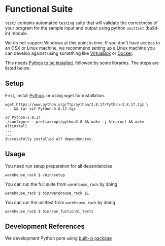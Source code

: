 # Functional Suite

`test/` contains automated `testing` suite that will validate the correctness of your program for the sample input and output using python `unittest` (build-in) module.

We do not support Windows at this point in time. If you don't have access to an OSX or Linux machine, we recommend setting up a Linux machine you can develop against using something like [VirtualBox](https://www.virtualbox.org/) or [Docker](https://docs.docker.com/docker-for-windows/#test-your-installation).

This needs [Python to be installed](https://www.python.org/downloads/source/), followed by some libraries. The steps are listed below.

## Setup

First, install [Python](https://www.python.org/downloads/source/). or using wget for installation.

```
wget https://www.python.org/ftp/python/3.8.17/Python-3.8.17.tgz \
    && tar xzf Python-3.8.17.tgz
    
cd Python-3.8.17
./configure --prefix=/opt/python3.8 && make -j $(nproc) && make altinstall
...
...
Successfully installed all dependencies.

```

## Usage

You need run setup preparation for all dependencies
```
warehouse_rack $ /bin/setup
```

You can run the full suite from `warehouse_rack` by doing
```
warehouse_rack $ bin/warehouse_rack $1
```

You can run the unittest from `warehouse_rack` by doing
```
warehouse_rack $ bin/run_fuctional_tests
```

## Development References

We development Python pure using [built-in package](https://docs.python.org/3.8/library/index.html)
